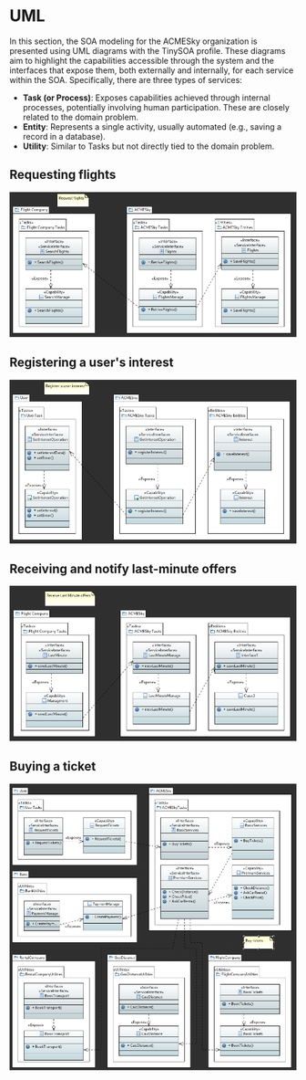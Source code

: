 # UML

In this section, the SOA modeling for the ACMESky organization is presented using UML diagrams with the TinySOA profile. These diagrams aim to highlight the capabilities accessible through the system and the interfaces that expose them, both externally and internally, for each service within the SOA. Specifically, there are three types of services:

- **Task (or Process)**: Exposes capabilities achieved through internal processes, potentially involving human participation. These are closely related to the domain problem.
- **Entity**: Represents a single activity, usually automated (e.g., saving a record in a database).
- **Utility**: Similar to Tasks but not directly tied to the domain problem.

## Requesting flights

![uml req flights](assets/uml/req-flights.png "req flights")

## Registering a user's interest

![uml reg interest](assets/uml/reg-inter.png "reg interest")

## Receiving and notify last-minute offers

![uml last min](assets/uml/last-min.png "last min")

## Buying a ticket

![uml buy ticket](assets/uml/buy-tickets.png "buy ticket")
